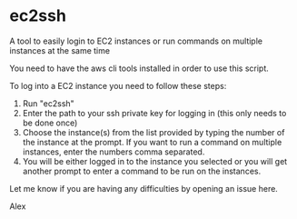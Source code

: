 ec2ssh
======

A tool to easily login to EC2 instances or run commands on multiple instances at the same time

You need to have the aws cli tools installed in order to use this script.

To log into a EC2 instance you need to follow these steps:
1. Run "ec2ssh"
2. Enter the path to your ssh private key for logging in (this only needs to be done once)
3. Choose the instance(s) from the list provided by typing the number of the instance at the prompt. If you want to run a command on multiple instances, enter the numbers comma separated.
4. You will be either logged in to the instance you selected or you will get another prompt to enter a command to be run on the instances.

Let me know if you are having any difficulties by opening an issue here.

Alex
